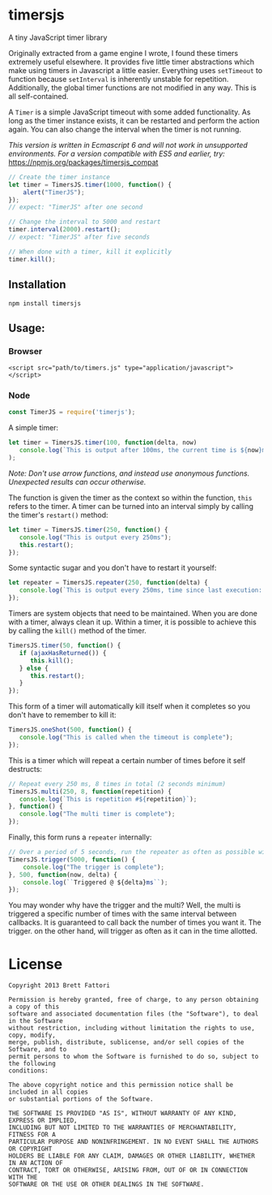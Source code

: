 # timersjs

A tiny JavaScript timer library

Originally extracted from a game engine I wrote, I found these timers extremely useful elsewhere. It provides five little timer abstractions which make using timers in Javascript a little easier. Everything uses `setTimeout` to function because `setInterval` is inherently unstable for repetition. Additionally, the global timer functions are not modified in any way. This is all self-contained.

A `Timer` is a simple JavaScript timeout with some added functionality. As long as the timer instance exists, it can be restarted and perform the action again. You can also change the interval when the timer is not running.

_This version is written in Ecmascript 6 and will not work in unsupported environments. For a version compatible with ES5 and earlier, try:_ https://npmjs.org/packages/timersjs_compat

```javascript
// Create the timer instance
let timer = TimersJS.timer(1000, function() {
    alert("TimerJS");
});
// expect: "TimerJS" after one second

// Change the interval to 5000 and restart
timer.interval(2000).restart();
// expect: "TimerJS" after five seconds

// When done with a timer, kill it explicitly
timer.kill();

```

## Installation

```
npm install timersjs
```

## Usage:

### Browser
```
<script src="path/to/timers.js" type="application/javascript"></script>
```

### Node
```javascript
const TimerJS = require('timerjs');
```

A simple timer:

```javascript
let timer = TimersJS.timer(100, function(delta, now) 
   console.log(`This is output after 100ms, the current time is ${now}ms`);
);
```

_Note: Don't use arrow functions, and instead use anonymous functions. Unexpected results can occur otherwise._

The function is given the timer as the context so within the function, `this` refers to the timer.  A timer can be turned into an interval simply by calling the timer's `restart()` method:

```javascript
let timer = TimersJS.timer(250, function() {
   console.log("This is output every 250ms");
   this.restart();
});
```

Some syntactic sugar and you don't have to restart it yourself:

```javascript
let repeater = TimersJS.repeater(250, function(delta) {
   console.log(`This is output every 250ms, time since last execution: ${delta}ms`);
});
```

Timers are system objects that need to be maintained. When you are done with a timer, always clean it up. Within a timer, it is possible to achieve this by calling the `kill()` method of the timer.

```javascript
TimersJS.timer(50, function() {
   if (ajaxHasReturned()) {
      this.kill();
   } else {
      this.restart();
   }
});
```

This form of a timer will automatically kill itself when it completes so you don't have to remember to kill it:

```javascript
TimersJS.oneShot(500, function() {
   console.log("This is called when the timeout is complete");
});
```

This is a timer which will repeat a certain number of times before it self destructs:

```javascript
// Repeat every 250 ms, 8 times in total (2 seconds minimum)
TimersJS.multi(250, 8, function(repetition) {
   console.log(`This is repetition #${repetition}`);
}, function() {
   console.log("The multi timer is complete");
});
```

Finally, this form runs a `repeater` internally:

```javascript
// Over a period of 5 seconds, run the repeater as often as possible with a minimum delay of half a second
TimersJS.trigger(5000, function() {
    console.log("The trigger is complete");
}, 500, function(now, delta) {
    console.log(``Triggered @ ${delta}ms``);
});
```

You may wonder why have the trigger and the multi?  Well, the multi is triggered a specific number of times with the same interval between callbacks.  It is guaranteed to call back the number of times you want it. The trigger. on the other hand, will trigger as often as it can in the time allotted.

# License
```
Copyright 2013 Brett Fattori

Permission is hereby granted, free of charge, to any person obtaining a copy of this 
software and associated documentation files (the "Software"), to deal in the Software 
without restriction, including without limitation the rights to use, copy, modify, 
merge, publish, distribute, sublicense, and/or sell copies of the Software, and to 
permit persons to whom the Software is furnished to do so, subject to the following 
conditions:

The above copyright notice and this permission notice shall be included in all copies 
or substantial portions of the Software.

THE SOFTWARE IS PROVIDED "AS IS", WITHOUT WARRANTY OF ANY KIND, EXPRESS OR IMPLIED, 
INCLUDING BUT NOT LIMITED TO THE WARRANTIES OF MERCHANTABILITY, FITNESS FOR A 
PARTICULAR PURPOSE AND NONINFRINGEMENT. IN NO EVENT SHALL THE AUTHORS OR COPYRIGHT 
HOLDERS BE LIABLE FOR ANY CLAIM, DAMAGES OR OTHER LIABILITY, WHETHER IN AN ACTION OF 
CONTRACT, TORT OR OTHERWISE, ARISING FROM, OUT OF OR IN CONNECTION WITH THE 
SOFTWARE OR THE USE OR OTHER DEALINGS IN THE SOFTWARE.
```